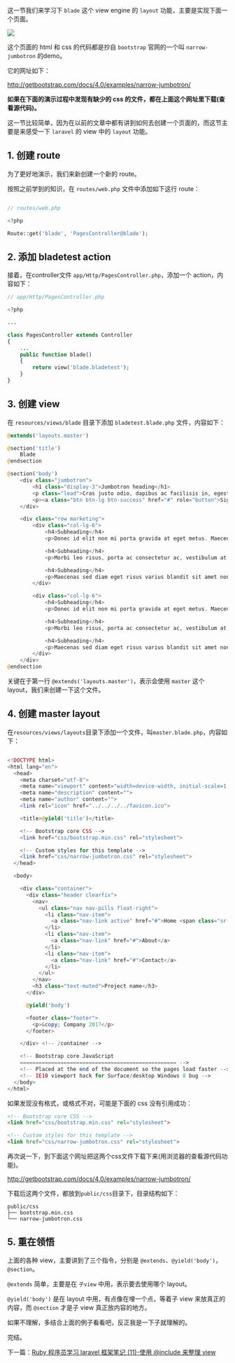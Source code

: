 这一节我们来学习下 `blade` 这个 view engine 的 `layout` 功能，主要是实现下面一个页面。

![](https://rails365.oss-cn-shenzhen.aliyuncs.com/uploads/photo/image/302/2017/ffedc297811c76927e5f94ee3b215f8a.png)

这个页面的 html 和 css 的代码都是抄自 `bootstrap` 官网的一个叫 `narrow-jumbotron` 的demo。

它的网址如下：

http://getbootstrap.com/docs/4.0/examples/narrow-jumbotron/

**如果在下面的演示过程中发现有缺少的 css 的文件，都在上面这个网址里下载(查看源代码)。**

这一节比较简单，因为在以前的文章中都有讲到如何去创建一个页面的，而这节主要是来感受一下 `laravel` 的 view 中的 `layout` 功能。

## 1. 创建 route

为了更好地演示，我们来新创建一个新的 route。

按照之前学到的知识，在 `routes/web.php` 文件中添加如下这行 route：

``` php

// routes/web.php

<?php

Route::get('blade', 'PagesController@blade');
```

## 2. 添加 bladetest action

接着，在controller文件 `app/Http/PagesController.php`，添加一个 action，内容如下：

``` php
// app/Http/PagesController.php

<?php

...

class PagesController extends Controller
{
    ...
    public function blade()
    {
        return view('blade.bladetest');
    }
}
```

## 3. 创建 view

在 `resources/views/blade` 目录下添加 `bladetest.blade.php` 文件，内容如下：

``` php
@extends('layouts.master')

@section('title')
    Blade
@endsection

@section('body')
    <div class="jumbotron">
        <h1 class="display-3">Jumbotron heading</h1>
        <p class="lead">Cras justo odio, dapibus ac facilisis in, egestas eget quam. Fusce dapibus, tellus ac cursus commodo, tortor mauris condimentum nibh, ut fermentum massa justo sit amet risus.</p>
        <p><a class="btn btn-lg btn-success" href="#" role="button">Sign up today</a></p>
    </div>

    <div class="row marketing">
        <div class="col-lg-6">
            <h4>Subheading</h4>
            <p>Donec id elit non mi porta gravida at eget metus. Maecenas faucibus mollis interdum.</p>

            <h4>Subheading</h4>
            <p>Morbi leo risus, porta ac consectetur ac, vestibulum at eros. Cras mattis consectetur purus sit amet fermentum.</p>

            <h4>Subheading</h4>
            <p>Maecenas sed diam eget risus varius blandit sit amet non magna.</p>
        </div>

        <div class="col-lg-6">
            <h4>Subheading</h4>
            <p>Donec id elit non mi porta gravida at eget metus. Maecenas faucibus mollis interdum.</p>

            <h4>Subheading</h4>
            <p>Morbi leo risus, porta ac consectetur ac, vestibulum at eros. Cras mattis consectetur purus sit amet fermentum.</p>

            <h4>Subheading</h4>
            <p>Maecenas sed diam eget risus varius blandit sit amet non magna.</p>
        </div>
    </div>
@endsection
```

关键在于第一行 `@extends('layouts.master')`，表示会使用 `master` 这个 layout，我们来创建一下这个文件。

## 4. 创建 master layout

在`resources/views/layouts`目录下添加一个文件，叫`master.blade.php`，内容如下：

``` php

<!DOCTYPE html>
<html lang="en">
  <head>
    <meta charset="utf-8">
    <meta name="viewport" content="width=device-width, initial-scale=1, shrink-to-fit=no">
    <meta name="description" content="">
    <meta name="author" content="">
    <link rel="icon" href="../../../../favicon.ico">

    <title>@yield('title')</title>

    <!-- Bootstrap core CSS -->
    <link href="css/bootstrap.min.css" rel="stylesheet">

    <!-- Custom styles for this template -->
    <link href="css/narrow-jumbotron.css" rel="stylesheet">
  </head>

  <body>

    <div class="container">
      <div class="header clearfix">
        <nav>
          <ul class="nav nav-pills float-right">
            <li class="nav-item">
              <a class="nav-link active" href="#">Home <span class="sr-only">(current)</span></a>
            </li>
            <li class="nav-item">
              <a class="nav-link" href="#">About</a>
            </li>
            <li class="nav-item">
              <a class="nav-link" href="#">Contact</a>
            </li>
          </ul>
        </nav>
        <h3 class="text-muted">Project name</h3>
      </div>

      @yield('body')

      <footer class="footer">
        <p>&copy; Company 2017</p>
      </footer>

    </div> <!-- /container -->

    <!-- Bootstrap core JavaScript
    ================================================== -->
    <!-- Placed at the end of the document so the pages load faster -->
    <!-- IE10 viewport hack for Surface/desktop Windows 8 bug -->
  </body>
</html>
```

如果发现没有格式，或格式不对，可能是下面的 css 没有引用成功：

``` html
<!-- Bootstrap core CSS -->
<link href="css/bootstrap.min.css" rel="stylesheet">

<!-- Custom styles for this template -->
<link href="css/narrow-jumbotron.css" rel="stylesheet">
```

再次说一下，到下面这个网址把这两个css文件下载下来(用浏览器的查看源代码功能)。

http://getbootstrap.com/docs/4.0/examples/narrow-jumbotron/

下载后这两个文件，都放到`public/css`目录下，目录结构如下：

```
public/css
├── bootstrap.min.css
└── narrow-jumbotron.css
```

## 5. 重在领悟

上面的各种 view，主要讲到了三个指令，分别是 `@extends`、`@yield('body')`，`@section`。

`@extends` 简单，主要是在 `子view` 中用，表示要去使用哪个 layout。

`@yield('body')` 是在 layout 中用，有点像在埋一个点，等着子 view 来放真正的内容，而 `@section` 才是子 view 真正放内容的地方。

如果不理解，多结合上面的例子看看吧，反正我是一下子就理解的。

完结。

下一篇：[Ruby 程序员学习 laravel 框架笔记 (11)-使用 @include 来整理 view](https://www.rails365.net/articles/ruby-cheng-xu-yuan-xue-xi-laravel-kuang-jia-bi-ji-11-shi-yong-include-lai-zheng-li-view)
